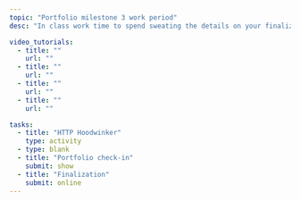 ```yaml
---
topic: "Portfolio milestone 3 work period"
desc: "In class work time to spend sweating the details on your finalized portfolio website."

video_tutorials:
  - title: ""
    url: ""
  - title: ""
    url: ""
  - title: ""
    url: ""
  - title: ""
    url: ""

tasks:
  - title: "HTTP Hoodwinker"
    type: activity
  - type: blank
  - title: "Portfolio check-in"
    submit: show
  - title: "Finalization"
    submit: online
---
```

